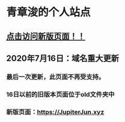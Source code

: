 # 青章浚的个人站点
## [点击访问新版页面！！](https://JupiterJun.xyz)
## 2020年7月16日：域名重大更新
### 最后一次更新，此页面不再受支持。
### 16日以前的旧版本页面位于old文件夹中
### 新版页面：https://JupiterJun.xyz
